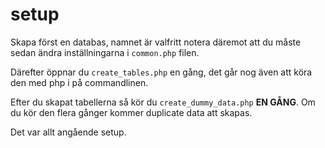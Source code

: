 # setup

Skapa först en databas, namnet är valfritt notera däremot att du måste sedan ändra inställningarna i `common.php` filen.

Därefter öppnar du `create_tables.php` en gång, det går nog även att köra den med php i på commandlinen.

Efter du skapat tabellerna så kör du `create_dummy_data.php` **EN GÅNG**. Om du kör den flera gånger kommer duplicate data att skapas.

Det var allt angående setup.